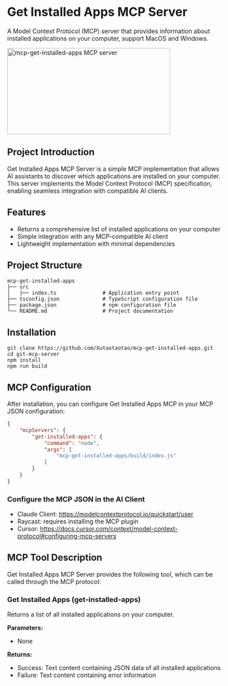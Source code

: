 # Get Installed Apps MCP Server

A Model Context Protocol (MCP) server that provides information about installed applications on your computer, support MacOS and Windows.

<a href="https://glama.ai/mcp/servers/@Xutaotaotao/mcp-get-installed-apps">
  <img width="380" height="200" src="https://glama.ai/mcp/servers/@Xutaotaotao/mcp-get-installed-apps/badge" alt="mcp-get-installed-apps MCP server" />
</a>

## Project Introduction

Get Installed Apps MCP Server is a simple MCP implementation that allows AI assistants to discover which applications are installed on your computer. This server implements the Model Context Protocol (MCP) specification, enabling seamless integration with compatible AI clients.

## Features

- Returns a comprehensive list of installed applications on your computer
- Simple integration with any MCP-compatible AI client
- Lightweight implementation with minimal dependencies

## Project Structure

```
mcp-get-installed-apps
├── src
│   ├── index.ts               # Application entry point
├── tsconfig.json              # TypeScript configuration file
├── package.json               # npm configuration file
└── README.md                  # Project documentation
```

## Installation

```
git clone https://github.com/Xutaotaotao/mcp-get-installed-apps.git
cd git-mcp-server
npm install
npm run build
```


## MCP Configuration

After installation, you can configure Get Installed Apps MCP in your MCP JSON configuration:

```json
{
    "mcpServers": {
        "get-installed-apps": {
            "command": "node",
            "args": [
                "mcp-get-installed-apps/build/index.js"
            ]
        }
    }
}
```

### Configure the MCP JSON in the AI Client

- Claude Client: https://modelcontextprotocol.io/quickstart/user
- Raycast: requires installing the MCP plugin
- Cursor: https://docs.cursor.com/context/model-context-protocol#configuring-mcp-servers

## MCP Tool Description

Get Installed Apps MCP Server provides the following tool, which can be called through the MCP protocol:

### Get Installed Apps (get-installed-apps)

Returns a list of all installed applications on your computer.

**Parameters:**
- None

**Returns:**
- Success: Text content containing JSON data of all installed applications
- Failure: Text content containing error information